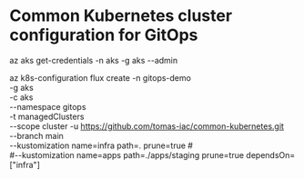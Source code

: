 # Common Kubernetes cluster configuration for GitOps

az aks get-credentials -n aks -g aks --admin

az k8s-configuration flux create -n gitops-demo \
    -g aks \
    -c aks \
    --namespace gitops \
    -t managedClusters \
    --scope cluster 
    -u https://github.com/tomas-iac/common-kubernetes.git \
    --branch main  \
    --kustomization name=infra path=. prune=true #\
    #--kustomization name=apps path=./apps/staging prune=true dependsOn=["infra"]
